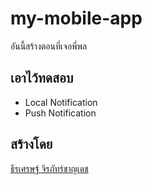 # my-mobile-app
อันนี้สร้างตอนที่เจอพี่พล

## เอาไว้ทดสอบ
* Local Notification
* Push Notification

## สร้างโดย

[ธีรเศรษฐ์ จิรภัทร์ชาญเดช](https://www.facebook.com/teerasej)
